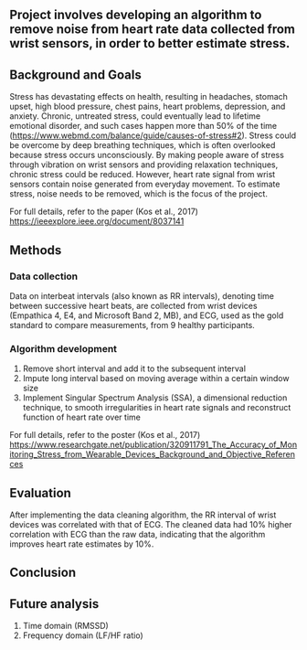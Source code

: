 ## Project involves developing an algorithm to remove noise from heart rate data collected from wrist sensors, in order to better estimate stress. 

## Background and Goals
Stress has devastating effects on health, resulting in headaches, stomach upset, high blood pressure, chest pains, heart problems, depression, and anxiety. Chronic, untreated stress, could eventually lead to lifetime emotional disorder, and such cases happen more than 50% of the time (https://www.webmd.com/balance/guide/causes-of-stress#2). Stress could be overcome by deep breathing techniques, which is often overlooked because stress occurs unconsciously. By making people aware of stress through vibration on wrist sensors and providing relaxation techniques, chronic stress could be reduced. However, heart rate signal from wrist sensors contain noise generated from everyday movement. To estimate stress, noise needs to be removed, which is the focus of the project.

For full details, refer to the paper (Kos et al., 2017) https://ieeexplore.ieee.org/document/8037141

## Methods

### Data collection

Data on interbeat intervals (also known as RR intervals), denoting time between successive heart beats, are collected from wrist devices (Empathica 4, E4, and Microsoft Band 2, MB), and ECG, used as the gold standard to compare measurements, from 9 healthy participants. 

### Algorithm development

1. Remove short interval and add it to the subsequent interval
2. Impute long interval based on moving average within a certain window size
3. Implement Singular Spectrum Analysis (SSA), a dimensional reduction technique, to smooth irregularities in heart rate signals and reconstruct function of heart rate over time

For full details, refer to the poster (Kos et al., 2017) https://www.researchgate.net/publication/320911791_The_Accuracy_of_Monitoring_Stress_from_Wearable_Devices_Background_and_Objective_References

## Evaluation

After implementing the data cleaning algorithm, the RR interval of wrist devices was correlated with that of ECG. The cleaned data had 10% higher correlation with ECG than the raw data, indicating that the algorithm improves heart rate estimates by 10%.

## Conclusion

## Future analysis
1. Time domain (RMSSD)
2. Frequency domain (LF/HF ratio)
